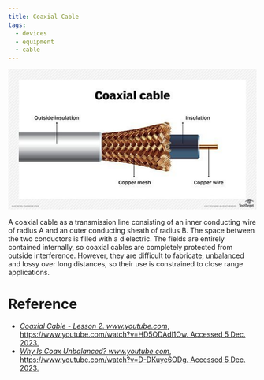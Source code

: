 ```yaml
---
title: Coaxial Cable
tags:
  - devices
  - equipment
  - cable
---
```



![](signal_processing/device_and_components/cable/attachments/Pasted%20image%2020231205144443.png)


A coaxial cable as a transmission line consisting of an inner conducting wire of radius A and an outer conducting sheath of radius B. The space between the two conductors is filled with a dielectric. The fields are entirely contained internally, so coaxial cables are completely protected from outside interference. However, they are difficult to fabricate, [unbalanced](signal_processing/device_and_components/cable/coax_cable_imbalance.md) and lossy over long distances, so their use is constrained to close range applications.



# Reference

* [_Coaxial Cable - Lesson 2_. _www.youtube.com_, https://www.youtube.com/watch?v=HD5ODAdl1Ow. Accessed 5 Dec. 2023.](https://www.youtube.com/watch?v=HD5ODAdl1Ow)
* [_Why Is Coax Unbalanced?_ _www.youtube.com_, https://www.youtube.com/watch?v=D-DKuye6ODg. Accessed 5 Dec. 2023.](https://www.youtube.com/watch?v=D-DKuye6ODg)